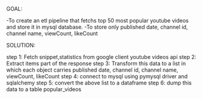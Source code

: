 GOAL:

-To create an etl pipeline that fetchs top 50 most popular youtube videos and store it in mysql database.
-To store only published date, channel id, channel name, viewCount, likeCount 

SOLUTION:

step 1: Fetch snippet,statistics from google client youtube videos api
step 2: Extract items part of the response
step 3: Transform this data to a list in which each object carries published date, channel id, channel name, viewCount, likeCount 
step 4: connect to mysql using pymysql driver and sqlalchemy
step 5: convert the above list to a dataframe
step 6: dump this data to a table popular_videos




